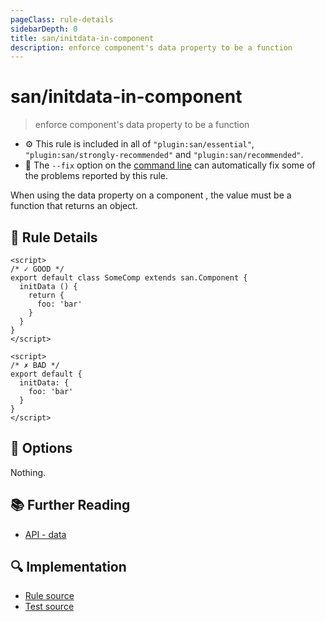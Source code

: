 ```yaml
---
pageClass: rule-details
sidebarDepth: 0
title: san/initdata-in-component
description: enforce component's data property to be a function
---
```

# san/initdata-in-component
> enforce component's data property to be a function

- :gear: This rule is included in all of `"plugin:san/essential"`, `"plugin:san/strongly-recommended"` and `"plugin:san/recommended"`.
- :wrench: The `--fix` option on the [command line](https://eslint.org/docs/user-guide/command-line-interface#fixing-problems) can automatically fix some of the problems reported by this rule.

When using the data property on a component , the value must be a function that returns an object.

## :book: Rule Details

<eslint-code-block fix :rules="{'san/initdata-in-component': ['error']}">

```vue
<script>
/* ✓ GOOD */
export default class SomeComp extends san.Component {
  initData () {
    return {
      foo: 'bar'
    }
  }
}
</script>
```

</eslint-code-block>

<eslint-code-block fix :rules="{'san/initdata-in-component': ['error']}">

```vue
<script>
/* ✗ BAD */
export default {
  initData: {
    foo: 'bar'
  }
}
</script>
```

</eslint-code-block>

## :wrench: Options

Nothing.

## :books: Further Reading

- [API - data](https://baidu.github.io/san/tutorial/data-method/)

## :mag: Implementation

- [Rule source](https://github.com/ecomfe/eslint-plugin-san/blob/master/lib/rules/initdata-in-component.js)
- [Test source](https://github.com/ecomfe/eslint-plugin-san/blob/master/tests/lib/rules/initdata-in-component.js)
